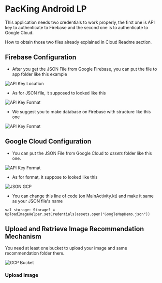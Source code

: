 # PacKing Android LP

This application needs two credentials to work properly, the first one is API <br>key to authenticate to Firebase and the second one is to authenticate to Google Cloud.

How to obtain those two files already explained in Cloud Readme section.

## Firebase Configuration

* After you get the JSON File from Google Firebase, you can put the file to app folder like this example

![API Key Location](https://i.imgur.com/0kZYAVQ.png)

* As for JSON file, it supposed to looked like this 

![API Key Format](https://i.imgur.com/rYZMsfb.png)

* We suggest you to make database on Firebase with structure like this one

![API Key Format](https://i.imgur.com/AhY7fMn.png)

## Google Cloud Configuration

* You can put the JSON File from Google Cloud to *assets* folder like this one.

![API Key Format](https://i.imgur.com/S6l9N3h.png)

* As for format, it suppose to looked like this

![JSON GCP](https://i.imgur.com/LSdqW3g.png)

* You can change this line of code (on MainActivity.kt) and make it same as your JSON file's name

```val storage: Storage? = UploadImageHelper.setCredentials(assets.open("GoogleMapDemo.json"))```

## Upload and Retrieve Image Recommendation Mechanism

You need at least one bucket to upload your image and same recommendation folder there.

![GCP Bucket](https://i.imgur.com/sGJztA8.png)

### Upload Image





